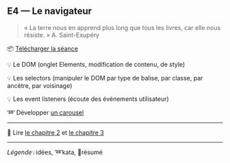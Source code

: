 ## E4 — Le navigateur
> « La terre nous en apprend plus long que tous les livres, car elle nous résiste. » A. Saint-Exupéry

:package: [Télécharger la séance](https://minhaskamal.github.io/DownGit/#/home?url=https://github.com/yamsellem/hetic.js/tree/master/E2)

:bulb: Le DOM (onglet Elements, modification de contenu, de style)

:bulb: Les selectors (manipuler le DOM par type de balise, par classe, par ancètre, par voisinage)

:bulb: Les event listeners (écoute des événements utilisateur)

:loop: Développer [un carousel](carousel.html)

---

:closed_book: Lire [le chapitre 2](https://goo.gl/QbZSn8#heading=h.4mzfbzxpf5lm) et [le chapitre 3](https://goo.gl/QbZSn8#heading=h.j64qridxx31m)

---

_Légende_:bulb:idées, :loop:kata, :closed_book:résumé
